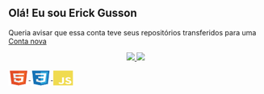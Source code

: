 ## Olá! Eu sou Erick Gusson
Queria avisar que essa conta teve seus repositórios transferidos para uma <a href="https://github.com/ErickGusson"> Conta nova

<div align="center">
  <a href="https://github.com/ErickVGusson">
  <img height="180em" src="https://github-readme-stats.vercel.app/api?username=ErickVGusson&show_icons=true&theme=dark&include_all_commits=true&count_private=true"/>
  <img height="180em" src="https://github-readme-stats.vercel.app/api/top-langs/?username=ErickVGusson&layout=compact&langs_count=7&theme=dark"/>
</div>
  
<div style="display: inline_block"><br>
  <img align="center"  height="30" width="40" src="https://raw.githubusercontent.com/devicons/devicon/master/icons/html5/html5-original.svg">
  <img align="center"  height="30" width="40" src="https://raw.githubusercontent.com/devicons/devicon/master/icons/css3/css3-original.svg">
  <img align="center"  height="30" width="40" src="https://raw.githubusercontent.com/devicons/devicon/master/icons/javascript/javascript-plain.svg">
</div>
